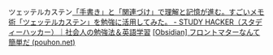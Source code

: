 ツェッテルカステン[「手書き」と「関連づけ」で理解と記憶が進む。すごいメモ術「ツェッテルカステン」を勉強に活用してみた。 - STUDY HACKER（スタディーハッカー）｜社会人の勉強法＆英語学習](https://studyhacker.net/arrange-Zettelkasten)
[[Obsidian] フロントマターなんて簡単だ (pouhon.net)](https://pouhon.net/obsidian-frontmatter/7261/)